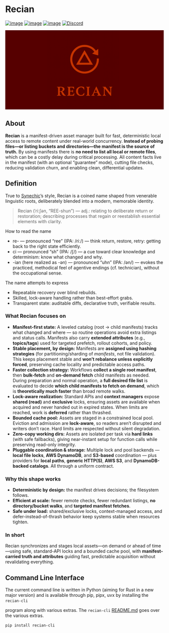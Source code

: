 # Recian

[![image](https://img.shields.io/pypi/v/recian.svg)](https://pypi.python.org/pypi/recian)
[![image](https://img.shields.io/pypi/l/recian.svg)](https://pypi.python.org/pypi/recian)
[![image](https://img.shields.io/pypi/pyversions/recian.svg)](https://pypi.python.org/pypi/recian)
[![Discord](https://img.shields.io/discord/1429860101090709579?logo=discord&style=flat)](https://discord.com/widget?id=1429860101090709579)
<!-- [![Actions status](https://github.com/synechic/recian/actions/workflows/ci.yml/badge.svg)](https://github.com/synechic/recian/actions) -->

![image](https://github.com/synechic/recian/blob/main/assets/banner.png?raw=true)

## About

**Recian** is a manifest-driven asset manager built for fast, deterministic
local access to remote content under real-world concurrency. **Instead of
probing files—or listing buckets and directories—the manifest is the source of
truth.** By using manifests there is **no need to list all local or remote
files**, which can be a costly delay during critical processing. All content
facts live in the manifest (with an optional “guarantee” mode), cutting file
checks, reducing validation churn, and enabling clean, differential updates.

## Definition

True to [Synechic](https://github.com/synechic)’s style, Recian is a coined name
shaped from venerable linguistic roots, deliberately blended into a modern,
memorable identity.

> Recian (ˈriːʃən, “REE-shun”) — adj.: relating to deliberate return or
> restoration; describing processes that regain or reestablish essential
> elements with clarity.

How to read the name
- re- — pronounced “ree” (IPA: /riː/) — think return, restore, retry: getting
  back to the right state efficiently.
- ci — pronounced “sh” (IPA: /ʃ/) — a cue toward clear knowledge and
  determinism: know what changed and why.
- -ian (here realized as -ən) — pronounced “uhn” (IPA: /ən/) — evokes the
  practiced, methodical feel of agentive endings (cf. technician), without the
  occupational sense.

The name attempts to express
- Repeatable recovery over blind rebuilds.
- Skilled, lock-aware handling rather than best-effort grabs.
- Transparent state: auditable diffs, declarative truth, verifiable results.

### What Recian focuses on

- **Manifest-first state:** A leveled catalog (root → child manifests) tracks
  what changed and where — so routine operations avoid extra listings and status
  calls. Manifests also carry **extended attributes** (e.g., **topics/tags**)
  used for targeted prefetch, rollout cohorts, and policy.
- **Stable placement, by design:**  Manifests are **assigned using hashing
  strategies** (for partitioning/sharding of *manifests*, not file validation).
  This keeps placement stable and **won’t rebalance unless explicitly forced**,
  preserving cache locality and predictable access paths.
- **Faster collection strategy:** Workflows **collect a single root manifest**,
  then **bulk-fetch** and **on-demand fetch** child manifests as needed. During
  preparation and normal operation, a **full desired file list** is evaluated to
  decide **which child manifests to fetch on demand**, which is **theoretically
  much faster** than broad remote walks.
- **Lock-aware realization:** Standard APIs and **context managers** expose
  **shared (read)** and **exclusive** locks, ensuring assets are available when
  acquired and never handed out in expired states. When limits are reached, work
  is **deferred** rather than thrashed.
- **Bounded cache pool:** Assets are staged in a constrained local pool.
  Eviction and admission are **lock-aware**, so readers aren’t disrupted and
  writers don’t race. Hard limits are respected without silent degradation.
- **Zero-copy working dirs:** Assets are isolated per task via **hard links**
  (with safe fallbacks), giving near-instant setup for function calls while
  preserving read-only integrity.
- **Pluggable coordination & storage:** Multiple lock and pool backends —
  **local file locks**, **AWS DynamoDB**, and **S3-based** coordination — plus
  providers for **local paths**, **generic HTTP(S)**, **AWS S3**, and
  **DynamoDB-backed catalogs**. All through a uniform contract.

### Why this shape works

- **Deterministic by design:** the manifest drives decisions; the filesystem
  follows.
- **Efficient at scale:** fewer remote checks, fewer redundant listings, **no
  directory/bucket walks**, and **targeted manifest fetches**.
- **Safe under load:** shared/exclusive locks, context-managed access, and
  defer-instead-of-thrash behavior keep systems stable when resources tighten.

### In short

Recian synchronizes and stages local assets—on demand or ahead of time—using
safe, standard-API locks and a bounded cache pool, with **manifest-carried truth
and attributes** guiding fast, predictable acquisition without revalidating
everything.

## Command Line Interface

The current command line is written in Python (aiming for Rust in a new major
version) and is available through pip, pipx, uvx by installing the `recian-cli`

program along with various extras.  The `recian-cli`
[README.md](https://github.com/synechic/recian/blob/main/python/packages/recian-cli/README.md)
goes over the various extras.

```shell
pip install recian-cli
```

